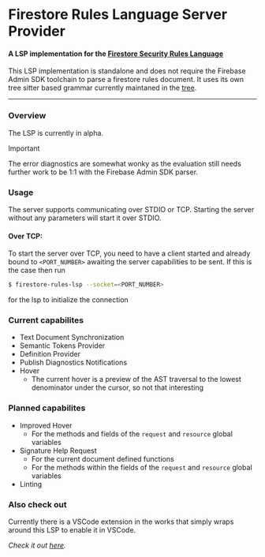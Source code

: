 # Firestore Rules Language Server Provider

#### A LSP implementation for the [Firestore Security Rules Language](https://firebase.google.com/docs/rules/rules-language#firestore)

This LSP implementation is standalone and does not require the Firebase Admin SDK toolchain to parse a firestore rules document. It uses its own tree sitter based grammar currently maintaned in the [tree](https://github.com/JulindM/firestore-rules-lsp/tree/main/tree-sitter-firestore_rules).

---

### Overview

The LSP is currently in alpha.

> [!IMPORTANT]
> The error diagnostics are somewhat wonky as the evaluation still needs further work to be 1:1 with the Firebase Admin SDK parser.

### Usage

The server supports communicating over STDIO or TCP. Starting the server without any parameters will start it over STDIO.

#### Over TCP:

To start the server over TCP, you need to have a client started and already bound to `<PORT_NUMBER>` awaiting the server capabilities to be sent. If this is the case then run

```sh
$ firestore-rules-lsp --socket=<PORT_NUMBER>
```

for the lsp to initialize the connection

### Current capabilites

- Text Document Synchronization
- Semantic Tokens Provider
- Definition Provider
- Publish Diagnostics Notifications
- Hover
  - The current hover is a preview of the AST traversal to the lowest denominator under the cursor, so not that interesting

### Planned capabilites

- Improved Hover
  - For the methods and fields of the `request` and `resource` global variables
- Signature Help Request
  - For the current document defined functions
  - For the methods within the fields of the `request` and `resource` global variables
- Linting

### Also check out

Currently there is a VSCode extension in the works that simply wraps around this LSP to enable it in VSCode.

_Check it out [here](https://github.com/JulindM/firestore-rules-lsp-vscode)._
